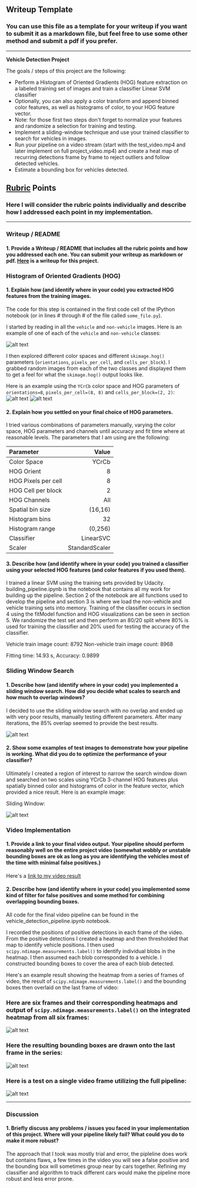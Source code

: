 ## Writeup Template
### You can use this file as a template for your writeup if you want to submit it as a markdown file, but feel free to use some other method and submit a pdf if you prefer.

---

**Vehicle Detection Project**

The goals / steps of this project are the following:

* Perform a Histogram of Oriented Gradients (HOG) feature extraction on a labeled training set of images and train a classifier Linear SVM classifier
* Optionally, you can also apply a color transform and append binned color features, as well as histograms of color, to your HOG feature vector. 
* Note: for those first two steps don't forget to normalize your features and randomize a selection for training and testing.
* Implement a sliding-window technique and use your trained classifier to search for vehicles in images.
* Run your pipeline on a video stream (start with the test_video.mp4 and later implement on full project_video.mp4) and create a heat map of recurring detections frame by frame to reject outliers and follow detected vehicles.
* Estimate a bounding box for vehicles detected.

[//]: # (Image References)
[image1]: ./output_images/sample_images.jpg
[image2]: ./output_images/vis_hog_car.jpg
[image3]: ./output_images/vis_hog_notcar.jpg
[image4]: ./output_images/sliding_windows.jpg
[image5]: ./output_images/find_car_test.jpg
[image6]: ./output_images/heat_map_test.jpg
[image7]: ./output_images/search_test.jpg
[image8]: ./output_images/video_pipeline_test.jpg
[video1]: ./output_images/project_video.mp4

## [Rubric](https://review.udacity.com/#!/rubrics/513/view) Points
### Here I will consider the rubric points individually and describe how I addressed each point in my implementation.  

---
### Writeup / README

#### 1. Provide a Writeup / README that includes all the rubric points and how you addressed each one.  You can submit your writeup as markdown or pdf.  [Here](https://github.com/udacity/CarND-Vehicle-Detection/blob/master/writeup.md) is a writeup for this project.


### Histogram of Oriented Gradients (HOG)

#### 1. Explain how (and identify where in your code) you extracted HOG features from the training images.

The code for this step is contained in the first code cell of the IPython notebook (or in lines # through # of the file called `some_file.py`).  

I started by reading in all the `vehicle` and `non-vehicle` images.  Here is an example of one of each of the `vehicle` and `non-vehicle` classes:

![alt text][image1]

I then explored different color spaces and different `skimage.hog()` parameters (`orientations`, `pixels_per_cell`, and `cells_per_block`).  I grabbed random images from each of the two classes and displayed them to get a feel for what the `skimage.hog()` output looks like.

Here is an example using the `YCrCb` color space and HOG parameters of `orientations=8`, `pixels_per_cell=(8, 8)` and `cells_per_block=(2, 2)`:
![alt text][image2]
![alt text][image3]

#### 2. Explain how you settled on your final choice of HOG parameters.

I tried various combinations of parameters manually, varying the color space, HOG parameters and channels until accuracy and fit time where at reasonable levels.  The parameters that I am using are the following:

|Parameter|Value|
|:--------|----:|
|Color Space|YCrCb|
|HOG Orient|8|
|HOG Pixels per cell|8|
|HOG Cell per block|2|
|HOG Channels|All|
|Spatial bin size| (16,16)|
|Histogram bins|32|
|Histogram range|(0,256)|
|Classifier|LinearSVC|
|Scaler|StandardScaler|


#### 3. Describe how (and identify where in your code) you trained a classifier using your selected HOG features (and color features if you used them).

I trained a linear SVM using the training sets provided by Udacity.  building_pipeline.ipynb is the notebook that contains all my work for building up the pipeline.  Section 2 of the  notebook are all functions used to develop the pipeline and section 3 is where we load the non-vehicle and vehicle training sets into memory. Training of the classifier occurs in section 4 using the fitModel function and HOG visualizations can be seen in section 5.  We randomize the test set and then perform an 80/20 split where 80% is used for training the classifier and 20% used for testing the accuracy of the classifier.

Vehicle train image count: 8792
Non-vehicle train image count: 8968

Fitting time: 14.93 s, Accuracy: 0.9899

### Sliding Window Search

#### 1. Describe how (and identify where in your code) you implemented a sliding window search.  How did you decide what scales to search and how much to overlap windows?

I decided to use the sliding window search with no overlap and ended up with very poor results, manually testing different parameters. After many iterations, the 85% overlap seemed to provide the best results.

![alt text][image4]

#### 2. Show some examples of test images to demonstrate how your pipeline is working.  What did you do to optimize the performance of your classifier?

Ultimately I created a region of interest to narrow the search window down and searched on two scales using YCrCb 3-channel HOG features plus spatially binned color and histograms of color in the feature vector, which provided a nice result.  Here is an example image:

Sliding Window:

![alt text][image5]


### Video Implementation

#### 1. Provide a link to your final video output.  Your pipeline should perform reasonably well on the entire project video (somewhat wobbly or unstable bounding boxes are ok as long as you are identifying the vehicles most of the time with minimal false positives.)
Here's a [link to my video result](./output_images/project_video.mp4)


#### 2. Describe how (and identify where in your code) you implemented some kind of filter for false positives and some method for combining overlapping bounding boxes.

All code for the final video pipeline can be found in the vehicle_detection_pipeline.ipynb notebook.

I recorded the positions of positive detections in each frame of the video.  From the positive detections I created a heatmap and then thresholded that map to identify vehicle positions.  I then used `scipy.ndimage.measurements.label()` to identify individual blobs in the heatmap.  I then assumed each blob corresponded to a vehicle.  I constructed bounding boxes to cover the area of each blob detected.  

Here's an example result showing the heatmap from a series of frames of video, the result of `scipy.ndimage.measurements.label()` and the bounding boxes then overlaid on the last frame of video:

### Here are six frames and their corresponding heatmaps and output of `scipy.ndimage.measurements.label()` on the integrated heatmap from all six frames:

![alt text][image6]

### Here the resulting bounding boxes are drawn onto the last frame in the series:

![alt text][image7]

### Here is a test on a single video frame utilizing the full pipeline:

![alt text][image8]

---

### Discussion

#### 1. Briefly discuss any problems / issues you faced in your implementation of this project.  Where will your pipeline likely fail?  What could you do to make it more robust?

The approach that I took was mostly trial and error, the pipleline does work but contains flaws, a few times in the video you will see a false positive and the bounding box will sometimes group near by cars together.  Refining my classifier and algorithm to track different cars would make the pipeline more robust and less error prone. 

